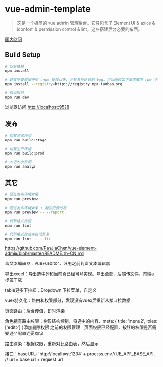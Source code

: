 # vue-admin-template

> 这是一个极简的 vue admin 管理后台。它只包含了 Element UI & axios & iconfont & permission control & lint，这些搭建后台必要的东西。

[国内访问](https://panjiachen.gitee.io/vue-admin-template)

## Build Setup

```bash
# 安装依赖
npm install

# 建议不要直接使用 cnpm 安装以来，会有各种诡异的 bug。可以通过如下操作解决 npm 下载速度慢的问题
npm install --registry=https://registry.npm.taobao.org

# 启动服务
npm run dev
```

浏览器访问 [http://localhost:9528](http://localhost:9528)

## 发布

```bash
# 构建测试环境
npm run build:stage

# 构建生产环境
npm run build:prod

# 大包大小检测
npm run analyz
```

## 其它

```bash
# 预览发布环境效果
npm run preview

# 预览发布环境效果 + 静态资源分析
npm run preview -- --report

# 代码格式检查
npm run lint

# 代码格式检查并自动修复
npm run lint -- --fix
```


https://github.com/PanJiaChen/vue-element-admin/blob/master/README.zh-CN.md

富文本编辑器：vue+ueditor，沿用之前的富文本编辑器

导出excel：导出选中列和当前页已经可以实现。导出全部，后端传文件，前端a标签下载

table更多下拉框：Dropdown 下拉菜单，自定义

vuex持久化：路由和权限部分，发现没有vuex后重新从接口拉数据

页面路由：后台传值，即时渲染

角色拥有路由权限：树形结构控制，将选中的内容，meta: { title: 'menu2', roles: ['edito'] }添加删除权限
	之前的权限管理，页面权限已经配置，按钮的权限是否需要逐个配置还需商议

路由渲染：根据权限，重新对比路由表，然后显示

接口：baseURL: 'http://localhost:1234' + process.env.VUE_APP_BASE_API, // url = base url + request url
